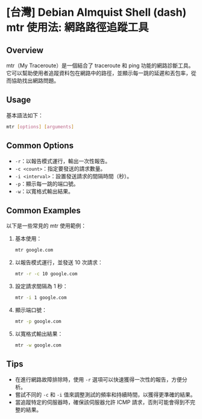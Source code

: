 # [台灣] Debian Almquist Shell (dash) mtr 使用法: 網路路徑追蹤工具

## Overview
mtr（My Traceroute）是一個結合了 traceroute 和 ping 功能的網路診斷工具。它可以幫助使用者追蹤資料包在網路中的路徑，並顯示每一跳的延遲和丟包率，從而協助找出網路問題。

## Usage
基本語法如下：
```bash
mtr [options] [arguments]
```

## Common Options
- `-r`：以報告模式運行，輸出一次性報告。
- `-c <count>`：指定要發送的請求數量。
- `-i <interval>`：設置發送請求的間隔時間（秒）。
- `-p`：顯示每一跳的端口號。
- `-w`：以寬格式輸出結果。

## Common Examples
以下是一些常見的 mtr 使用範例：

1. 基本使用：
   ```bash
   mtr google.com
   ```

2. 以報告模式運行，並發送 10 次請求：
   ```bash
   mtr -r -c 10 google.com
   ```

3. 設定請求間隔為 1 秒：
   ```bash
   mtr -i 1 google.com
   ```

4. 顯示端口號：
   ```bash
   mtr -p google.com
   ```

5. 以寬格式輸出結果：
   ```bash
   mtr -w google.com
   ```

## Tips
- 在進行網路故障排除時，使用 `-r` 選項可以快速獲得一次性的報告，方便分析。
- 嘗試不同的 `-c` 和 `-i` 值來調整測試的頻率和持續時間，以獲得更準確的結果。
- 當追蹤特定的伺服器時，確保該伺服器允許 ICMP 請求，否則可能會得到不完整的結果。